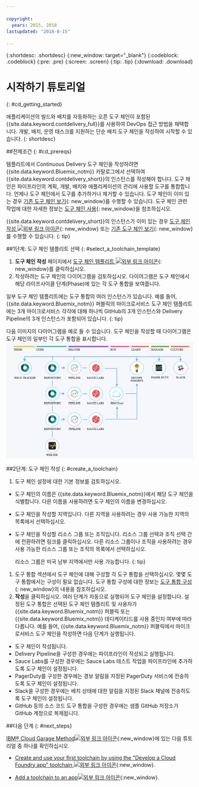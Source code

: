 ```yaml
---

copyright:
  years: 2015, 2018
lastupdated: "2018-8-15"

---
```


{:shortdesc: .shortdesc}
{:new_window: target="_blank"}
{:codeblock: .codeblock}
{:pre: .pre}
{:screen: .screen}
{:tip: .tip}
{:download: .download}


# 시작하기 튜토리얼
{: #cd_getting_started}

애플리케이션의 빌드와 배치를 자동화하는 오픈 도구 체인이 포함된 {{site.data.keyword.contdelivery_full}}를 사용하여 DevOps 접근 방법을 채택합니다. 개발, 배치, 운영 태스크를 지원하는 단순 배치 도구 체인을 작성하여 시작할 수 있습니다. 
{: shortdesc}

##전제조건
{: #cd_prereqs}

템플리트에서 Continuous Delivery 도구 체인을 작성하려면 {{site.data.keyword.Bluemix_notm}} 카탈로그에서 선택하여 {{site.data.keyword.contdelivery_short}}의 인스턴스를 작성해야 합니다. 도구 체인은 파이프라인의 계획, 개발, 배치와 애플리케이션의 관리에 사용할 도구를 통합합니다. 언제나 도구 체인에서 도구를 추가하거나 제거할 수 있습니다. 도구 체인이 이미 있는 경우 [기존 도구 체인 보기](/docs/services/ContinuousDelivery/toolchains_working.html#viewing_a_toolchain){: new_window}를 수행할 수 있습니다. 도구 체인 관련 작업에 대한 자세한 정보는 [도구 체인 사용](/docs/services/ContinuousDelivery/toolchains_using.html){: new_window}을 참조하십시오.

{{site.data.keyword.contdelivery_short}}의 인스턴스가 이미 있는 경우 [도구 체인 작성 ![외부 링크 아이콘](../../icons/launch-glyph.svg "외부 링크 아이콘")](https://console.bluemix.net/devops/create){: new_window} 또는 [기존 도구 체인 보기](/docs/services/ContinuousDelivery/toolchains_working.html#viewing_a_toolchain){: new_window}를 수행할 수 있습니다.
{: tip}

##1단계: 도구 체인 템플리트 선택
{: #select_a_toolchain_template}

1. **도구 체인 작성** 페이지에서 [도구 체인 템플리트 ![외부 링크 아이콘](../../icons/launch-glyph.svg "외부 링크 아이콘")](https://console.bluemix.net/devops/create){: new_window}를 클릭하십시오.
1. 작성하려는 도구 체인의 다이어그램을 검토하십시오. 다이어그램은 도구 체인에서 해당 라이프사이클 단계(Phase)에 있는 각 도구 통합을 보여줍니다.

 일부 도구 체인 템플리트에는 도구 통합의 여러 인스턴스가 있습니다. 예를 들어, {{site.data.keyword.Bluemix_notm}} 퍼블릭의 마이크로서비스 도구 체인 템플리트에는 3개 마이크로서비스 각각에 대해 하나씩 GitHub의 3개 인스턴스와 Delivery Pipeline의 3개 인스턴스가 포함되어 있습니다.
 {: tip}

 다음 이미지의 다이어그램을 예로 들 수 있습니다. 도구 체인을 작성할 때 다이어그램은 도구 체인의 일부인 각 도구 통합을 표시합니다.
![Toolchain_diagram](images/toolchain_diagram2.png)
 
##2단계: 도구 체인 작성 
{: #create_a_toolchain}
 
1. 도구 체인 설정에 대한 기본 정보를 검토하십시오.

 * 도구 체인의 이름은 {{site.data.keyword.Bluemix_notm}}에서 해당 도구 체인을 식별합니다. 다른 이름을 사용하려면 도구 체인의 이름을 변경하십시오.
 * 도구 체인을 작성할 지역입니다. 다른 지역을 사용하려는 경우 사용 가능한 지역의 목록에서 선택하십시오.
 * 도구 체인을 작성할 리소스 그룹 또는 조직입니다. 리소스 그룹 선택과 조직 선택 간에 전환하려면 링크를 클릭하십시오. 다른 리소스 그룹이나 조직을 사용하려는 경우 사용 가능한 리소스 그룹 또는 조직의 목록에서 선택하십시오.
 
   리소스 그룹은 미국 남부 지역에서만 사용 가능합니다.
   {: tip}
 
1. 도구 통합 섹션에서 도구 체인에 대해 구성할 각 도구 통합을 선택하십시오. 몇몇 도구 통합에서는 구성이 필요 없습니다. 도구 통합 구성에 대한 정보는 [도구 통합 구성](/docs/services/ContinuousDelivery/toolchains_integrations.html){: new_window}의 내용을 참조하십시오.
1. **작성**을 클릭하십시오. 여러 단계가 자동으로 실행되어 도구 체인을 설정합니다. 설정된 도구 통합은 선택된 도구 체인 템플리트 및 사용자가 {{site.data.keyword.Bluemix_notm}} 퍼블릭 또는 {{site.data.keyword.Bluemix_notm}} 데디케이티드를 사용 중인지 여부에 따라 다릅니다. 예를 들어, {{site.data.keyword.Bluemix_notm}} 퍼블릭에서 마이크로서비스 도구 체인을 작성하면 다음 단계가 실행됩니다.

 * 도구 체인이 작성됩니다.
 * Delivery Pipeline을 구성한 경우에는 파이프라인이 작성되고 실행됩니다.
 * Sauce Labs를 구성한 경우에는 Sauce Labs 테스트 작업을 파이프라인에 추가하도록 도구 체인이 설정됩니다.
 * PagerDuty를 구성한 경우에는 경보 알림을 지정된 PagerDuty 서비스에 전송하도록 도구 체인이 설정됩니다.
 * Slack을 구성한 경우에는 배치 상태에 대한 알림을 지정된 Slack 채널에 전송하도록 도구 체인이 설정됩니다.
 * GitHub 등의 소스 코드 도구 통합을 구성한 경우에는 샘플 GitHub 저장소가 GitHub 계정으로 복제됩니다.

##다음 단계
{: #next_steps}

[IBM&reg; Cloud Garage Method![외부 링크 아이콘](../../icons/launch-glyph.svg "외부 링크 아이콘")](https://www.ibm.com/cloud/garage){:new_window}에 있는 다음 튜토리얼 중 하나를 확인하십시오.

  * [Create and use your first toolchain by using the "Develop a Cloud Foundry app" toolchain ![외부 링크 아이콘](../../icons/launch-glyph.svg "외부 링크 아이콘")](https://www.ibm.com/cloud/garage/tutorials/introduce-develop-cloud-foundry-app-toolchain){:new_window}.

  * [Add a toolchain to an app![외부 링크 아이콘](../../icons/launch-glyph.svg "외부 링크 아이콘")](https://www.ibm.com/cloud/garage/tutorials/add-a-toolchain-to-an-app?task=2){:new_window}.

